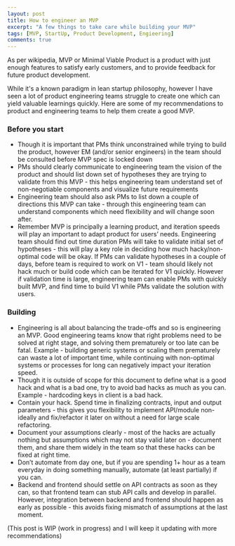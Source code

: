 ```yaml
---
layout: post
title: How to engineer an MVP
excerpt: "A few things to take care while building your MVP"
tags: [MVP, StartUp, Product Development, Engieering]
comments: true
---
```

As per wikipedia, MVP or Minimal Viable Product is a product with just enough features to satisfy early customers, and to provide feedback for future product development. 

While it's a known paradigm in lean startup philosophy, however I have seen a lot of product engineering teams struggle to create one which can yield valuable learnings quickly. Here are some of my recommendations to product and engineering teams to help them create a good MVP.

### Before you start
* Though it is important that PMs think unconstrained while trying to build the product, however EM (and/or senior engineers) in the team should be consulted before MVP spec is locked down
* PMs should clearly communicate to engineering team the vision of the product and should list down set of hypotheses they are trying to validate from this MVP - this helps engineering team understand set of non-negotiable components and visualize future requirements
* Engineering team should also ask PMs to list down a couple of directions this MVP can take - through this engineering team can understand components which need flexibility and will change soon after.
* Remember MVP is principally a learning product, and iteration speeds will play an important to adapt product for users’ needs. Engineering team should find out time duration PMs will take to validate initial set of hypotheses - this will play a key role in deciding how much hacky/non-optimal code will be okay. If PMs can validate hypotheses in a couple of days, before team is required to work on V1 - team should likely not hack much or build code which can be iterated for V1 quickly. However if validation time is large, engineering team can enable PMs with quickly built MVP, and find time to build V1 while PMs validate the solution with users.

### Building
* Engineering is all about balancing the trade-offs and so is engineering an MVP. Good engineering teams know that right problems need to be solved at right stage, and solving them prematurely or too late can be fatal. Example - building generic systems or scaling them prematurely can waste a lot of important time, while continuing with non-optimal systems or processes for long can negatively impact your iteration speed.
* Though it is outside of scope for this document to define what is a good hack and what is a bad one, try to avoid bad hacks as much as you can. Example - hardcoding keys in client is a bad hack.
* Contain your hack. Spend time in finalizing contracts, input and output parameters - this gives you flexibility to implement API/module non-ideally and fix/refactor it later on without a need for large scale refactoring. 
* Document your assumptions clearly - most of the hacks are actually nothing but assumptions which may not stay valid later on - document them, and share them widely in the team so that these hacks can be fixed at right time.
* Don’t automate from day one, but if you are spending 1+ hour as a team everyday in doing something manually, automate (at least partially) if you can. 
* Backend and frontend should settle on API contracts as soon as they can, so that frontend team can stub API calls and develop in parallel. However, integration between backend and frontend should happen as early as possible - this avoids fixing mismatch of assumptions at the last moment.

(This post is WIP (work in progress) and I will keep it updating with more recommendations)